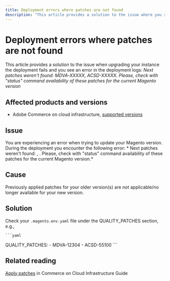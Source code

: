 ```yaml
---
title: Deployment errors where patches are not found
description: "This article provides a solution to the issue where you see an error Next patches weren't found: <MDVA-XXXXX>, <ACSD-XXXXX>. Please, check with 'status' command availability of these patches for the current Magento version."
---
```


# Deployment errors where patches are not found

This article provides a solution to the issue when upgrading your instance the deployment fails and you see an error in the deployment logs: *Next patches weren't found: MDVA-XXXXX, ACSD-XXXXX. Please, check with "status" command availability of these patches for the current Magento version*

## Affected products and versions

* Adobe Commerce on cloud infrastructure, [supported versions](https://magento.com/sites/default/files/magento-software-lifecycle-policy.pdf)


## Issue

You are experiencing an error when trying to update your Magento version. During the deployment you encounter the following error: * Next patches weren't found: <MDVA-XXXXX>, <ACSD-XXXXX>. Please, check with "status" command availability of these patches for the current Magento version.*

## Cause

Previously applied patches for your older version(s) are not applicable/no longer available for your new version.

## Solution

Check your `.magento.env.yaml` file under the QUALITY_PATCHES section, e.g.,

    ```yaml
QUALITY_PATCHES:
      - MDVA-12304
      - ACSD-55100
         ```

## Related reading

[Apply patches](/docs/commerce-cloud-service/user-guide/develop/upgrade/apply-patches.html?lang=en#apply-a-patch-in-a-local-environment) in Commerce on Cloud Infrastructure Guide
